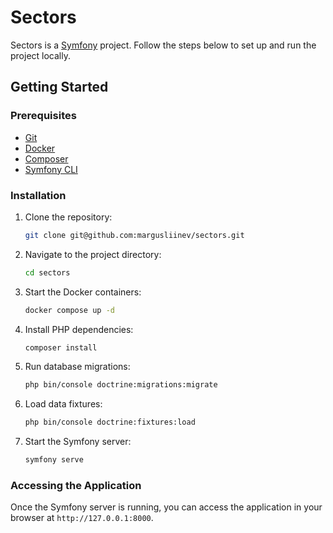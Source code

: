 # Sectors

Sectors is a [Symfony](https://symfony.com/) project.
Follow the steps below to set up and run the project locally.

## Getting Started

### Prerequisites

-   [Git](https://git-scm.com/)
-   [Docker](https://www.docker.com/)
-   [Composer](https://getcomposer.org/)
-   [Symfony CLI](https://symfony.com/download)

### Installation

1. Clone the repository:
    ```bash
    git clone git@github.com:margusliinev/sectors.git
    ```
2. Navigate to the project directory:
    ```bash
    cd sectors
    ```
3. Start the Docker containers:
    ```bash
    docker compose up -d
    ```
4. Install PHP dependencies:
    ```bash
    composer install
    ```
5. Run database migrations:
    ```bash
    php bin/console doctrine:migrations:migrate
    ```
6. Load data fixtures:
    ```bash
    php bin/console doctrine:fixtures:load
    ```
7. Start the Symfony server:
    ```bash
    symfony serve
    ```

### Accessing the Application

Once the Symfony server is running, you can access the application in your browser at `http://127.0.0.1:8000`.

